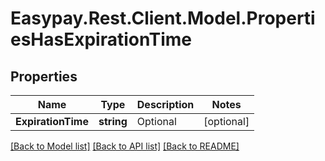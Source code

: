 # Easypay.Rest.Client.Model.PropertiesHasExpirationTime

## Properties

Name | Type | Description | Notes
------------ | ------------- | ------------- | -------------
**ExpirationTime** | **string** | Optional | [optional] 

[[Back to Model list]](../README.md#documentation-for-models) [[Back to API list]](../README.md#documentation-for-api-endpoints) [[Back to README]](../README.md)

